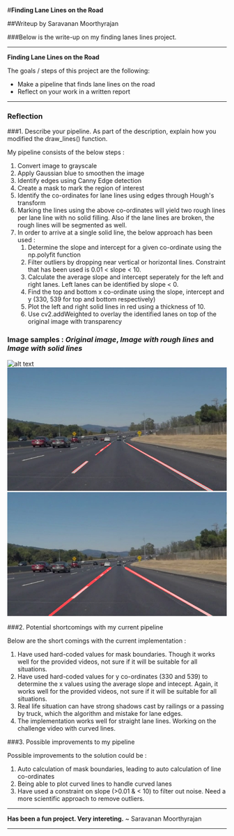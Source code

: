 #**Finding Lane Lines on the Road** 

##Writeup by Saravanan Moorthyrajan

###Below is the write-up on my finding lanes lines project.

---

**Finding Lane Lines on the Road**

The goals / steps of this project are the following:
* Make a pipeline that finds lane lines on the road
* Reflect on your work in a written report


[//]: # (Image References)

[image1]: ./test_images/solidWhiteCurve.jpg "Original Image"
[image2]: ./test_images/Output1_solidWhiteCurve.jpg "Image with rough lines"
[image3]: ./test_images/Output2_solidWhiteCurve.jpg "Image with complete lines"

---

### Reflection

###1. Describe your pipeline. As part of the description, explain how you modified the draw_lines() function.

My pipeline consists of the below steps :

1.  Convert image to grayscale
1.  Apply Gaussian blue to smoothen the image
1.  Identify edges using Canny Edge detection
1.  Create a mask to mark the region of interest
1.  Identify the co-ordinates for lane lines using edges through Hough's transform
1.  Marking the lines using the above co-ordinates will yield two rough lines per lane line with no solid filling.  Also if the lane lines are broken, the rough lines will be segmented as well.
1.  In order to arrive at a single solid line, the below approach has been used :
	1. Determine the slope and intercept for a given co-ordinate using the np.polyfit function
	1. Filter outliers by dropping near vertical or horizontal lines.  Constraint that has been used is 0.01 < slope < 10.
	1. Calculate the average slope and intercept seperately for the left and right lanes.  Left lanes can be identified by slope < 0.
	1. Find the top and bottom x co-ordinate using the slope, intercept and y (330, 539 for top and bottom respectively)
	1. Plot the left and right solid lines in red using a thickness of 10.
	1. Use cv2.addWeighted to overlay the identified lanes on top of the original image with transparency


### Image samples : _Original image_,   _Image with rough lines_   and   _Image with solid lines_ 

![alt text][image1] ![alt text][image2] ![alt text][image3]



###2. Potential shortcomings with my current pipeline


Below are the short comings with the current implementation : 

1. Have used hard-coded values for mask boundaries.  Though it works well for the provided videos, not sure if it will be suitable for all situations.
1. Have used hard-coded values for y co-ordinates (330 and 539) to determine the x values using the average slope and intecept. Again, it works well for the provided videos, not sure if it will be suitable for all situations.
1. Real life situation can have strong shadows cast by railings or a passing by truck, which the algorithm and mistake for lane edges.
1. The implementation works well for straight lane lines.  Working on the challenge video with curved lines.



###3. Possible improvements to my pipeline

Possible improvements to the solution could be :

1. Auto calculation of mask boundaries, leading to auto calculation of line co-ordinates
1. Being able to plot curved lines to handle curved lanes
1. Have used a constraint on slope (>0.01 & < 10) to filter out noise. Need a more scientific approach to remove outliers.


---

**Has been a fun project.  Very intereting.**                                              ~   Saravanan Moorthyrajan

---